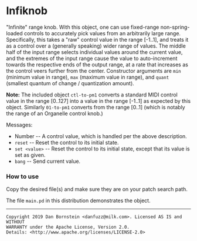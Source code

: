 Infiknob
========

"Infinite" range knob. With this object, one can use fixed-range
non-spring-loaded controls to accurately pick values from an arbitrarily large
range. Specifically, this takes a "raw" control value in the range [-1..1], and
treats it as a control over a (generally speaking) wider range of values. The
middle half of the input range selects individual values around the current
value, and the extremes of the input range cause the value to auto-increment
towards the respective ends of the output range, at a rate that increases as
the control veers further from the center. Constructor arguments are `min`
(minimum value in range), `max` (maximum value in range), and `quant` (smallest
quantum of change / quantization amount).

**Note:** The included object `ctl-to-pm1` converts a standard MIDI control
value in the range [0..127] into a value in the range [-1..1] as expected by
this object. Similarly `01-to-pm1` converts from the range [0..1] (which is
notably the range of an Organelle control knob.)

Messages:

* Number -- A control value, which is handled per the above description.
* `reset` -- Reset the control to its initial state.
* `set <value>` -- Reset the control to its initial state, except that its value
  is set as given.
* `bang` -- Send current value.

### How to use

Copy the desired file(s) and make sure they are on your patch search path.

The file `main.pd` in this distribution demonstrates the object.

- - - - -

```
Copyright 2019 Dan Bornstein <danfuzz@milk.com>. Licensed AS IS and WITHOUT
WARRANTY under the Apache License, Version 2.0.
Details: <http://www.apache.org/licenses/LICENSE-2.0>
```
